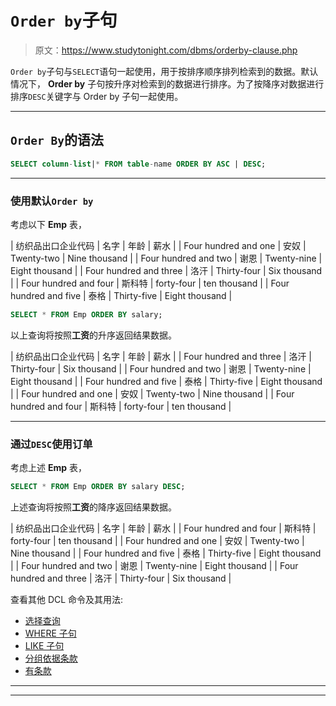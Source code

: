 # `Order by`子句

> 原文：<https://www.studytonight.com/dbms/orderby-clause.php>

`Order by`子句与`SELECT`语句一起使用，用于按排序顺序排列检索到的数据。默认情况下， **Order by** 子句按升序对检索到的数据进行排序。为了按降序对数据进行排序`DESC`关键字与 Order by 子句一起使用。

* * *

## `Order By`的语法

```sql
SELECT column-list|* FROM table-name ORDER BY ASC | DESC;
```

* * *

### 使用默认`Order by`

考虑以下 **Emp** 表，

| 纺织品出口企业代码 | 名字 | 年龄 | 薪水 |
| Four hundred and one | 安奴 | Twenty-two | Nine thousand |
| Four hundred and two | 谢恩 | Twenty-nine | Eight thousand |
| Four hundred and three | 洛汗 | Thirty-four | Six thousand |
| Four hundred and four | 斯科特 | forty-four | ten thousand |
| Four hundred and five | 泰格 | Thirty-five | Eight thousand |

```sql
SELECT * FROM Emp ORDER BY salary;
```

以上查询将按照**工资**的升序返回结果数据。

| 纺织品出口企业代码 | 名字 | 年龄 | 薪水 |
| Four hundred and three | 洛汗 | Thirty-four | Six thousand |
| Four hundred and two | 谢恩 | Twenty-nine | Eight thousand |
| Four hundred and five | 泰格 | Thirty-five | Eight thousand |
| Four hundred and one | 安奴 | Twenty-two | Nine thousand |
| Four hundred and four | 斯科特 | forty-four | ten thousand |

* * *

### 通过`DESC`使用订单

考虑上述 **Emp** 表，

```sql
SELECT * FROM Emp ORDER BY salary DESC;
```

上述查询将按照**工资**的降序返回结果数据。

| 纺织品出口企业代码 | 名字 | 年龄 | 薪水 |
| Four hundred and four | 斯科特 | forty-four | ten thousand |
| Four hundred and one | 安奴 | Twenty-two | Nine thousand |
| Four hundred and five | 泰格 | Thirty-five | Eight thousand |
| Four hundred and two | 谢恩 | Twenty-nine | Eight thousand |
| Four hundred and three | 洛汗 | Thirty-four | Six thousand |

查看其他 DCL 命令及其用法:

*   [选择查询](select-query.php)
*   [WHERE 子句](where-clause.php)
*   [LIKE 子句](like-clause.php)
*   [分组依据条款](groupby-clause.php)
*   [有条款](having-clause.php)

* * *

* * *